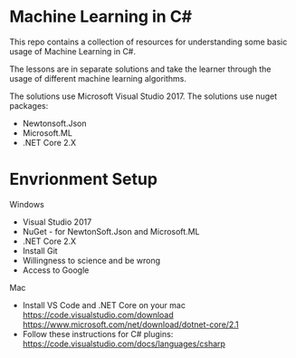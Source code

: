 # Machine Learning in C#

This repo contains a collection of resources for understanding some basic usage of Machine Learning in C#.

The lessons are in separate solutions and take the learner through the usage of different machine learning algorithms.

The solutions use Microsoft Visual Studio 2017.
The solutions use nuget packages:
 - Newtonsoft.Json
 - Microsoft.ML
 - .NET Core 2.X

# Envrionment Setup

Windows
 - Visual Studio 2017
 - NuGet - for NewtonSoft.Json and Microsoft.ML
 - .NET Core 2.X
 - Install Git
 - Willingness to science and be wrong
 - Access to Google

Mac
 - Install VS Code and .NET Core on your mac
https://code.visualstudio.com/download 
https://www.microsoft.com/net/download/dotnet-core/2.1 
 - Follow these instructions for C# plugins:
https://code.visualstudio.com/docs/languages/csharp 
